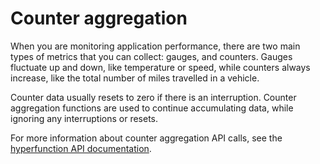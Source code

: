 # Counter aggregation
When you are monitoring application performance, there are two main types of
metrics that you can collect: gauges, and counters. Gauges fluctuate up and
down, like temperature or speed, while counters always increase, like the total
number of miles travelled in a vehicle.

Counter data usually resets to zero if there is an interruption. Counter
aggregation functions are used to continue accumulating data, while ignoring any
interruptions or resets.

For more information about counter aggregation API calls, see the
[hyperfunction API documentation][hyperfunctions-api-counter-agg].


[hyperfunctions-api-counter-agg]: /api/:currentVersion:/hyperfunctions/counter_aggs/
